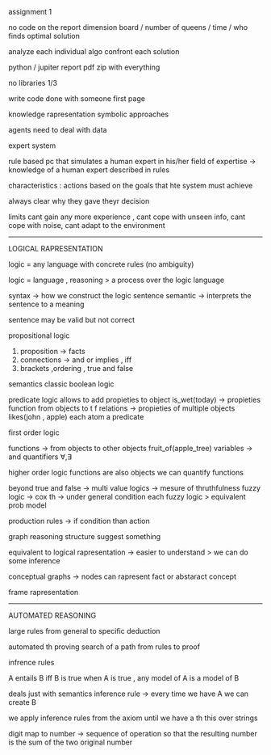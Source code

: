 assignment 1

no code on the report
dimension board / number of queens / time / who finds optimal solution 

analyze each individual algo 
confront each solution

python / jupiter 
report pdf 
zip with everything

no libraries
1/3 

write code done with someone first page 

knowledge rapresentation 
symbolic approaches 

agents need to deal with data 

expert system 

rule based pc that simulates a human expert in his/her field of expertise -> knowledge of a human expert described in rules 

characteristics : actions based on the goals that hte system must achieve 

always clear why they gave theyr decision 

limits cant gain any more experience , cant cope with unseen info, cant cope with noise, cant adapt to the environment

---
LOGICAL RAPRESENTATION

logic = any language with concrete rules (no ambiguity) 

logic = language , reasoning > a process over the logic language 

syntax -> how we construct the logic sentence
semantic -> interprets the sentence to a meaning 

sentence may be valid but not correct

propositional logic 
1. proposition -> facts 
2. connections -> and or implies , iff 
3. brackets ,ordering , true and false 

semantics classic boolean logic

predicate logic 
allows to add propieties to object
is_wet(today) -> propieties function from objects to t f
relations -> propieties of multiple objects likes(john , apple)
each atom a predicate 

first order logic

functions -> from objects to other objects fruit_of(apple_tree)
variables -> and quantifiers $\forall, \exists$ 

higher order logic
functions are also objects we can quantify functions

beyond true and false -> multi value logics -> mesure of thruthfulness
fuzzy logic -> cox th -> under general condition each fuzzy logic > equivalent prob model 

production rules -> if condition than action

graph reasoning
structure suggest something 

equivalent to logical rapresentation -> easier to understand > we can do some inference 

conceptual graphs -> nodes can rapresent fact or abstaract concept

frame rapresentation 

---
AUTOMATED REASONING

large rules from general to specific deduction 

automated th proving 
search of a path from rules to proof

infrence rules 

A entails B iff B is true when A is true , any model of A is a model of B

deals just with semantics 
inference rule -> every time we have A we can create B

we apply inference rules from the axiom until we have a th
this over strings 

digit map to number -> sequence of operation so that the resulting number is the sum of the two original number

